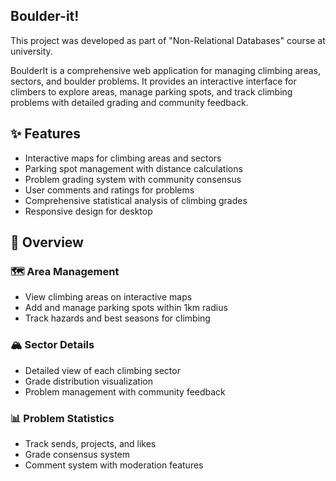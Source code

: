 ## Boulder-it!
This project was developed as part of "Non-Relational Databases" course at university.

BoulderIt is a comprehensive web application for managing climbing areas, sectors, and boulder problems. It provides an interactive interface for climbers to explore areas, manage parking spots, and track climbing problems with detailed grading and community feedback.

## ✨ Features
- Interactive maps for climbing areas and sectors
- Parking spot management with distance calculations
- Problem grading system with community consensus
- User comments and ratings for problems
- Comprehensive statistical analysis of climbing grades
- Responsive design for desktop

## 🔎 Overview

### 🗺️ Area Management
- View climbing areas on interactive maps
- Add and manage parking spots within 1km radius
- Track hazards and best seasons for climbing

### 🏔️ Sector Details
- Detailed view of each climbing sector
- Grade distribution visualization
- Problem management with community feedback

### 📊 Problem Statistics
- Track sends, projects, and likes
- Grade consensus system
- Comment system with moderation features

